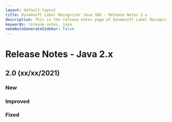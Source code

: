 ```yaml
---
layout: default-layout
title: Dynamsoft Label Recognizer Java SDK - Release Notes 2.x
description: This is the release notes page of Dynamsoft Label Recognizer for Java SDK version 2.x.
keywords: release notes, java
needAutoGenerateSidebar: false
---
```


# Release Notes - Java 2.x

## 2.0 (xx/xx/2021)

### New

### Improved

### Fixed
